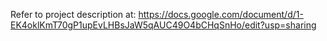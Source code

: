 Refer to project description at:
https://docs.google.com/document/d/1-EK4oklKmT70gP1upEvLHBsJaW5qAUC49O4bCHqSnHo/edit?usp=sharing

